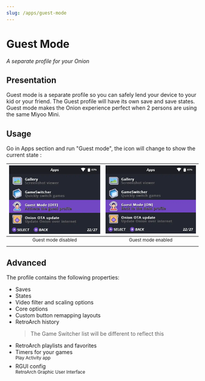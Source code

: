 ```yaml
---
slug: /apps/guest-mode
---
```


# Guest Mode

*A separate profile for your Onion*

## Presentation

Guest mode is a separate profile so you can safely lend your device to your kid or your friend.
The Guest profile will have its own save and save states. Guest mode makes the Onion experience perfect when 2 persons are using the same Miyoo Mini.

## Usage

Go in Apps section and run "Guest mode", the icon will change to show the current state :

| ![](./assets/guest-mode-off.webp)               | ![](./assets/guest-mode-on.webp)               |
| ---------------                                 | ---------------                                |
| <center><sup>Guest mode disabled</sup></center> | <center><sup>Guest mode enabled</sup></center> |


## Advanced

The profile contains the following properties:
- Saves
- States
- Video filter and scaling options
- Core options
- Custom button remapping layouts
- RetroArch history  
  > The Game Switcher list will be different to reflect this
- RetroArch playlists and favorites
- Timers for your games  
  <sup>Play Activity app</sup>
- RGUI config  
  <sup>RetroArch Graphic User Interface</sup>